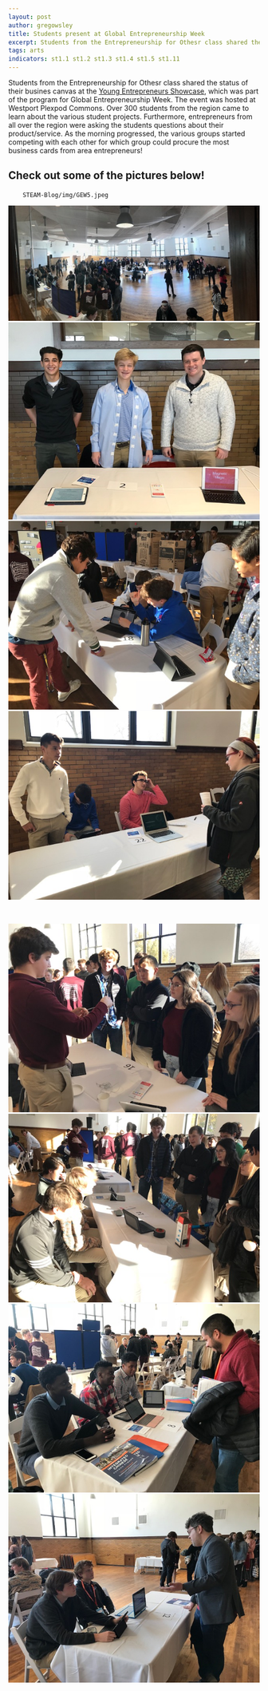 ```yaml
---
layout: post
author: gregowsley
title: Students present at Global Entrepreneurship Week
excerpt: Students from the Entrepreneurship for Othesr class shared the status of their busines canvas at the Young Entrepreneurs Showcase, which was part of the program for Global Entrepreneurship Week.
tags: arts
indicators: st1.1 st1.2 st1.3 st1.4 st1.5 st1.11
---
```


Students from the Entrepreneurship for Othesr class shared the status of their busines canvas at the [Young Entrepreneurs Showcase](https://www.kcsourcelink.com/gew/d/gewkc-2018/young-entrepreneurs-showcase), which was part of the program for Global Entrepreneurship Week. The event was hosted at Westport Plexpod Commons. Over 300 students from the region came to learn about the various student projects. Furthermore, entrepreneurs from all over the region were asking the students questions about their product/service. As the morning progressed, the various groups started competing with each other for which group could procure the most business cards from area entrepreneurs! 

## Check out some of the pictures below!

        STEAM-Blog/img/GEW5.jpeg
      
<div class="row">
  <div class="col-xs-3"><a class="image-popup-vertical-fit" href="/img/GEW1.jpeg" title=""><img src="/img/GEW1.jpeg" alt=""></a></div>
  <div class="col-xs-3"><a class="image-popup-vertical-fit" href="/img/GEW2.jpeg" title=""><img src="/img/GEW2.jpeg" alt=""></a></div>
  <div class="col-xs-3"><a class="image-popup-vertical-fit" href="/img/GEW3.jpeg" title=""><img src="/img/GEW3.jpeg" alt=""></a></div>
  <div class="col-xs-3"><a class="image-popup-vertical-fit" href="/img/GEW4.jpeg" title=""><img src="/img/GEW4.jpeg" alt=""></a></div>
</div>
<p>&nbsp;</p>
<div class="row">
  <div class="col-xs-3"><a class="image-popup-vertical-fit" href="/img/GEW5.jpeg" title=""><img src="/img/GEW5.jpeg" alt=""></a></div>
  <div class="col-xs-3"><a class="image-popup-vertical-fit" href="/img/GEW6.jpeg" title=""><img src="/img/GEW6.jpeg" alt=""></a></div>
  <div class="col-xs-3"><a class="image-popup-vertical-fit" href="/img/GEW7.jpeg" title=""><img src="/img/GEW7.jpeg" alt=""></a></div>
  <div class="col-xs-3"><a class="image-popup-vertical-fit" href="/img/GEW8.jpeg" title=""><img src="/img/GEW8.jpeg" alt=""></a></div>
</div>

